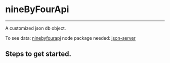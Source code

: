 # nineByFourApi
---
A customized json db object.

To see data:
[ninebyfourapi](https://ninebyfourapi.herokuapp.com/rappers)
node package needed:
 [json-server](https://www.npmjs.com/package/json-server)



Steps to get started.
- 

